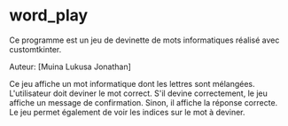 # word_play
Ce programme est un jeu de devinette de mots informatiques réalisé avec customtkinter.

Auteur: [Muina Lukusa Jonathan]

Ce jeu affiche un mot informatique dont les lettres sont mélangées. L'utilisateur doit deviner le mot correct.
S'il devine correctement, le jeu affiche un message de confirmation. Sinon, il affiche la réponse correcte.
Le jeu permet également de voir les indices sur le mot à deviner.
